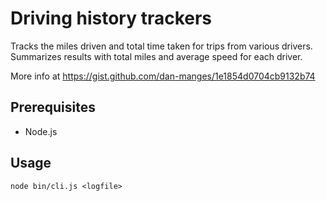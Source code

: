 # Driving history trackers
Tracks the miles driven and total time taken for trips from various drivers. 
Summarizes results with total miles and average speed for each driver.

More info at https://gist.github.com/dan-manges/1e1854d0704cb9132b74

## Prerequisites

* Node.js

## Usage

`node bin/cli.js <logfile>`